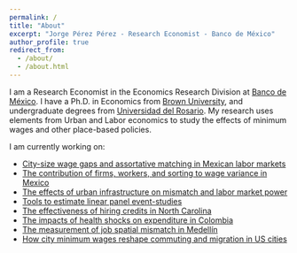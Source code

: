 ```yaml
---
permalink: /
title: "About"
excerpt: "Jorge Pérez Pérez - Research Economist - Banco de México"
author_profile: true
redirect_from: 
  - /about/
  - /about.html
---
```


I am a Research Economist in the Economics Research Division at [Banco de México](https://www.banxico.org.mx). I have a Ph.D. in Economics from [Brown University](https://www.brown.edu/academics/economics/), and undergraduate degrees from [Universidad del Rosario](https://www.urosario.edu.co/Facultad-de-Economia/Inicio/). My research uses elements from Urban and Labor economics to study the effects of minimum wages and other place-based policies. 

I am currently working on:

* [City-size wage gaps and assortative matching in Mexican labor markets](/research/2023-6-15-akmcitysize)
* [The contribution of firms, workers, and sorting to wage variance in Mexico](/research/2022-10-31-akm-mexico)
* [The effects of urban infrastructure on mismatch and labor market power](/research/2020-10-28-infrastructure)
* [Tools to estimate linear panel event-studies](https://github.com/JMSLab/xtevent)
* [The effectiveness of hiring credits in North Carolina](/research/2019-5-3-nc-hiring-credits)
* [The impacts of health shocks on expenditure in Colombia](/research/2023-6-15-consumption-shocks)
* [The measurement of job spatial mismatch in Medellín](/research/2020-7-22-mismatch)
* [How city minimum wages reshape commuting and migration in US cities](/research/2017-10-10-city-minimum-wages) 







